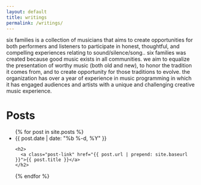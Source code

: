 ```yaml
---
layout: default
title: writings
permalink: /writings/
---
```


<p>six families is a collection of musicians that aims to create opportunities for both performers and listeners to participate in honest, thoughtful, and compelling experiences relating to sound/silence/song.. six families was created because good music exists in all communities. we aim to equalize the presentation of worthy music (both old and new), to honor the tradition it comes from, and to create opportunity for those traditions to evolve. the organization has over a year of experience in music programming in which it has engaged audiences and artists with a unique and challenging creative music experience.

<h1 class="page-heading">Posts</h1>

<ul class="post-list">
{% for post in site.posts %}
  <li>
    <span class="post-meta">{{ post.date | date: "%b %-d, %Y" }}</span>

    <h2>
      <a class="post-link" href="{{ post.url | prepend: site.baseurl }}">{{ post.title }}</a>
    </h2>
  </li>
{% endfor %}
</ul>

